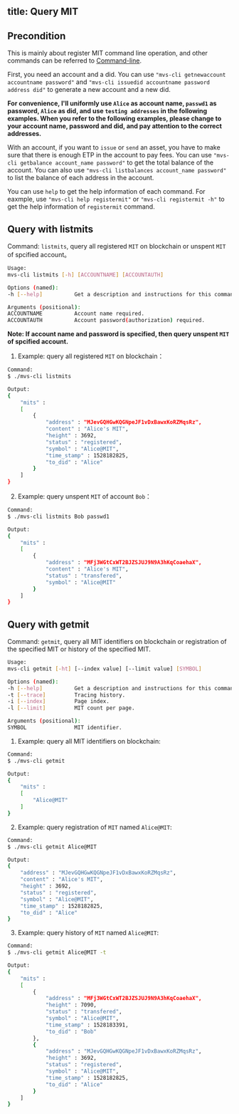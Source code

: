 title: Query MIT
---

## Precondition
This is mainly about register MIT command line operation, and other commands can be referred to [Command-line](command-line.html).

First, you need an account and a did. You can use `"mvs-cli getnewaccount accountname password"` and `"mvs-cli issuedid accountname password address did"` to generate a new account and a new did.

**For convenience, I'll uniformly use `Alice` as account name, `passwd1` as password, `Alice` as did, and use `testing addresses` in the following examples. When you refer to the following examples, please change to your account name, password and did, and pay attention to the correct addresses.**

With an account, if you want to `issue` or `send` an asset, you have to make sure that there is enough ETP in the account to pay fees. You can use `"mvs-cli getbalance account_name password"` to get the total balance of the account. You can also use `"mvs-cli listbalances account_name password"` to list the balance of each address in the account.

You can use `help` to get the help information of each command. For eaxmple, use `"mvs-cli help registermit"` or `"mvs-cli registermit -h"` to get the help information of `registermit` command.

## Query with listmits
Command: `listmits`, query all registered `MIT` on blockchain or unspent `MIT` of spcified account。
```bash
Usage:
mvs-cli listmits [-h] [ACCOUNTNAME] [ACCOUNTAUTH]   

Options (named):
-h [--help]          Get a description and instructions for this command.

Arguments (positional):
ACCOUNTNAME          Account name required.
ACCOUNTAUTH          Account password(authorization) required.
```
**Note: If account name and password is specified, then query unspent `MIT` of spcified account.**

1. Example: query all registered `MIT` on blockchain：
```bash
Command: 
$ ./mvs-cli listmits

Output: 
{
	"mits" : 
	[
		{
			"address" : "MJevGQHGwKQGNpeJF1vDxBawxKoRZMqsRz",
			"content" : "Alice's MIT",
			"height" : 3692,
			"status" : "registered",
			"symbol" : "Alice@MIT",
			"time_stamp" : 1528182825,
			"to_did" : "Alice"
		}
	]
}
```

2. Example: query unspent `MIT` of account `Bob`：
```bash
Command: 
$ ./mvs-cli listmits Bob passwd1

Output: 
{
	"mits" : 
	[
		{
			"address" : "MFj3WGtCxWT2BJZSJUJ9N9A3hKqCoaehaX",
			"content" : "Alice's MIT",
			"status" : "transfered",
			"symbol" : "Alice@MIT"
		}
	]
}
```


## Query with getmit
Command: `getmit`, query all MIT identifiers on blockchain or registration of the specified MIT or history of the specified MIT.

```bash
Usage:
mvs-cli getmit [-ht] [--index value] [--limit value] [SYMBOL]   

Options (named):
-h [--help]          Get a description and instructions for this command.
-t [--trace]         Tracing history.
-i [--index]         Page index.
-l [--limit]         MIT count per page.

Arguments (positional):
SYMBOL               MIT identifier.
```

1. Example: query all MIT identifiers on blockchain:
```bash
Command: 
$ ./mvs-cli getmit

Output: 
{
	"mits" : 
	[
		"Alice@MIT"
	]
}
```

2. Example: query registration of `MIT` named `Alice@MIT`:
```bash
Command: 
$ ./mvs-cli getmit Alice@MIT

Output: 
{
	"address" : "MJevGQHGwKQGNpeJF1vDxBawxKoRZMqsRz",
	"content" : "Alice's MIT",
	"height" : 3692,
	"status" : "registered",
	"symbol" : "Alice@MIT",
	"time_stamp" : 1528182825,
	"to_did" : "Alice"
}
```

3. Example: query history of `MIT` named `Alice@MIT`:
```bash
Command: 
$ ./mvs-cli getmit Alice@MIT -t

Output: 
{
	"mits" : 
	[
		{
			"address" : "MFj3WGtCxWT2BJZSJUJ9N9A3hKqCoaehaX",
			"height" : 7090,
			"status" : "transfered",
			"symbol" : "Alice@MIT",
			"time_stamp" : 1528183391,
			"to_did" : "Bob"
		},
		{
			"address" : "MJevGQHGwKQGNpeJF1vDxBawxKoRZMqsRz",
			"height" : 3692,
			"status" : "registered",
			"symbol" : "Alice@MIT",
			"time_stamp" : 1528182825,
			"to_did" : "Alice"
		}
	]
}
```

